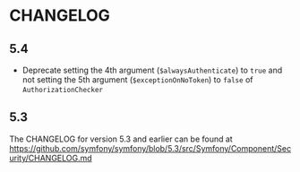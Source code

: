 CHANGELOG
=========

5.4
---

 * Deprecate setting the 4th argument (`$alwaysAuthenticate`) to `true` and not setting the
   5th argument (`$exceptionOnNoToken`) to `false` of `AuthorizationChecker`

5.3
---

The CHANGELOG for version 5.3 and earlier can be found at https://github.com/symfony/symfony/blob/5.3/src/Symfony/Component/Security/CHANGELOG.md
